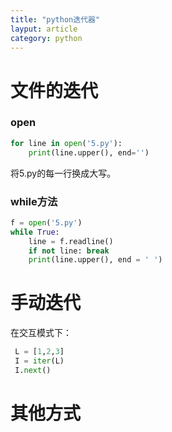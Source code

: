 ```yaml
---
title: "python迭代器"
layput: article
category: python
---
```


# 文件的迭代

### open

```python
for line in open('5.py'):
	print(line.upper(), end='')
```

将5.py的每一行换成大写。

### while方法

```python
f = open('5.py')
while True:
	line = f.readline()
	if not line: break
	print(line.upper(), end = ' ')
```

# 手动迭代

在交互模式下：

```python
 L = [1,2,3]
 I = iter(L)
 I.next()
```

# 其他方式



